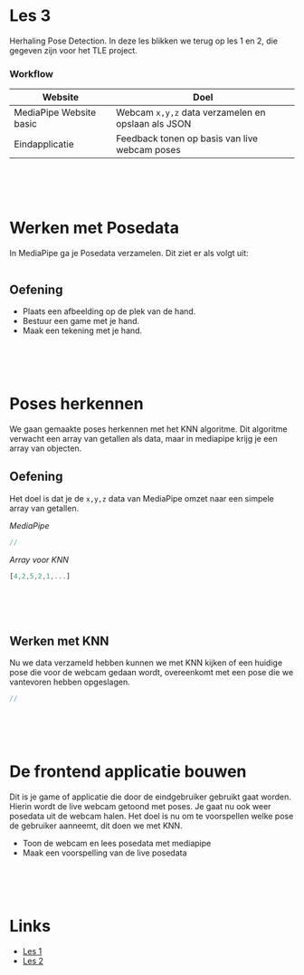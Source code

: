 # Les 3

Herhaling Pose Detection. In deze les blikken we terug op les 1 en 2, die gegeven zijn voor het TLE project. 

### Workflow

| Website | Doel |  
| ----------- | ------ |  
| MediaPipe Website basic | Webcam `x,y,z` data verzamelen en opslaan als JSON |
| Eindapplicatie | Feedback tonen op basis van live webcam poses | 

<br><br><br>

# Werken met Posedata

In MediaPipe ga je Posedata verzamelen. Dit ziet er als volgt uit:

```js

```

## Oefening

- Plaats een afbeelding op de plek van de hand.
- Bestuur een game met je hand.
- Maak een tekening met je hand.

<br><br><br>

# Poses herkennen

We gaan gemaakte poses herkennen met het KNN algoritme.
Dit algoritme verwacht een array van getallen als data, maar in mediapipe krijg je een array van objecten.

## Oefening

Het doel is dat je de `x,y,z` data van MediaPipe omzet naar een simpele array van getallen.

*MediaPipe*
```js
//
```

*Array voor KNN*
```js
[4,2,5,2,1,...]
```

<br><br><br>

## Werken met KNN

Nu we data verzameld hebben kunnen we met KNN kijken of een huidige pose die voor de webcam gedaan wordt, overeenkomt met een pose die we vantevoren hebben opgeslagen.

```js
//
```

<br>
<br>
<br>

# De frontend applicatie bouwen

Dit is je game of applicatie die door de eindgebruiker gebruikt gaat worden. Hierin wordt de live webcam getoond met poses. Je gaat nu ook weer posedata uit de webcam halen. Het doel is nu om te voorspellen welke pose de gebruiker aanneemt, dit doen we met KNN.

- Toon de webcam en lees posedata met mediapipe
- Maak een voorspelling van de live posedata

<br><br><br>

# Links

- [Les 1](../les1/README.md)
- [Les 2](../les2/README.md)